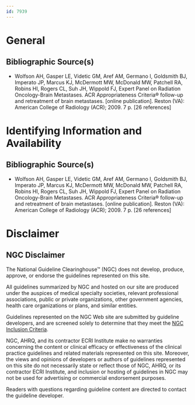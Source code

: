 ```yaml
---
id: 7939
---
```


# General

## Bibliographic Source(s)

- Wolfson AH, Gasper LE, Videtic GM, Aref AM, Germano I, Goldsmith BJ, Imperato JP, Marcus KJ, McDermott MW, McDonald MW, Patchell RA, Robins HI, Rogers CL, Suh JH, Wippold FJ, Expert Panel on Radiation Oncology-Brain Metastases. ACR Appropriateness Criteria® follow-up and retreatment of brain metastases. [online publication]. Reston (VA): American College of Radiology (ACR); 2009. 7 p. [26 references]

# Identifying Information and Availability

## Bibliographic Source(s)

- Wolfson AH, Gasper LE, Videtic GM, Aref AM, Germano I, Goldsmith BJ, Imperato JP, Marcus KJ, McDermott MW, McDonald MW, Patchell RA, Robins HI, Rogers CL, Suh JH, Wippold FJ, Expert Panel on Radiation Oncology-Brain Metastases. ACR Appropriateness Criteria® follow-up and retreatment of brain metastases. [online publication]. Reston (VA): American College of Radiology (ACR); 2009. 7 p. [26 references]

# Disclaimer

## NGC Disclaimer

The National Guideline Clearinghouse™ (NGC) does not develop, produce, approve, or endorse the guidelines represented on this site.

All guidelines summarized by NGC and hosted on our site are produced under the auspices of medical specialty societies, relevant professional associations, public or private organizations, other government agencies, health care organizations or plans, and similar entities.

Guidelines represented on the NGC Web site are submitted by guideline developers, and are screened solely to determine that they meet the [NGC Inclusion Criteria](/help-and-about/summaries/inclusion-criteria).

NGC, AHRQ, and its contractor ECRI Institute make no warranties concerning the content or clinical efficacy or effectiveness of the clinical practice guidelines and related materials represented on this site. Moreover, the views and opinions of developers or authors of guidelines represented on this site do not necessarily state or reflect those of NGC, AHRQ, or its contractor ECRI Institute, and inclusion or hosting of guidelines in NGC may not be used for advertising or commercial endorsement purposes.

Readers with questions regarding guideline content are directed to contact the guideline developer.

